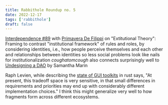 ```yaml
---
title: Rabbithole Roundup no. 5
date: 2022-12-17
tags: ['rabbithole']
draft: false
---
```


[Interdependence #89](https://pca.st/episode/d6d52757-2083-40ec-8e72-4ee118685a72) with [Primavera De Filippi](https://twitter.com/yaoeo) on "Extitutional Theory": Framing to contrast "institutional framework" of rules and roles, by considering identities, i.e., how people perceive themselves and each other and relationships between identities so less social problems look like nails for institutionalization *coughatomcough* also connects surprisingly well to [Undesigning a DAO](https://www.quorummedia.xyz/undesigning-a-dao/) by Samantha Marin

Raph Levien, while describing the [state of GUI toolkits](https://raphlinus.github.io/rust/gui/2022/07/15/next-dozen-guis.html) in rust says, "At present, this tradeoff space is very sensitive, in that small differences in requirements and priorities may end up with considerably different implementation choices." I think this might generalize very well to how fragments form across different ecosystems.